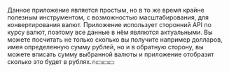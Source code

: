 Данное приложение является простым, но в то же время крайне полезным инструментом, с возможностью масштабирования, для конвертирования валют.
Приложение использует сторонний API по курсу валют, поэтому все данные в нём являются актуальными. Вы можете посчитать не только сколько вы получите например долларов, имея определенную сумму рублей, но и в обратную сторону, вы можете вписать сумму выбранной валюты и приложение отобразит сколько это будет в рублях.🔥💵💶💷
